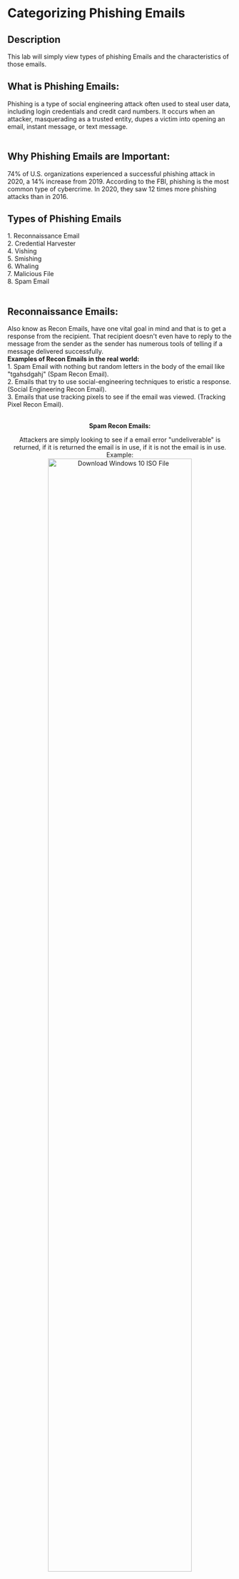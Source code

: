 
<h1>Categorizing Phishing Emails</h1>


<h2>Description</h2>
This lab will simply view types of phishing Emails and the characteristics of those emails. <br>



<h2>What is Phishing Emails:</h2>
Phishing is a type of social engineering attack often used to steal user data, including login credentials and credit card numbers. It occurs when an attacker, masquerading as a trusted entity, dupes a victim into opening an email, instant message, or text message. <br>

<br />

<h2>Why Phishing Emails are Important:</h2>
 74% of U.S. organizations experienced a successful phishing attack in 2020, a 14% increase from 2019. According to the FBI, phishing is the most common type of cybercrime. In 2020, they saw 12 times more phishing attacks than in 2016.
<br />

<h2>Types of Phishing Emails</h2>
1. Reconnaissance Email<br>
2. Credential Harvester<br>
4. Vishing<br>
5. Smishing<br>
6. Whaling<br>
7. Malicious File<br>
8. Spam Email<br>
<br>
<h2>Reconnaissance Emails:</h2>
Also know as Recon Emails, have one vital goal in mind and that is to get a response from the recipient. That recipient doesn't even have to reply to the message from the sender as the sender has numerous tools of telling if a message delivered successfully.<br>
<strong>Examples of Recon Emails in the real world:</strong> <br>
1. Spam Email with nothing but random letters in the body of the email like "tgahsdgahj" (Spam Recon Email).<br>
2. Emails that try to use social-engineering techniques to eristic a response. (Social Engineering Recon Email).<br>
3. Emails that use tracking pixels to see if the email was viewed. (Tracking Pixel Recon Email).<br>

<br>
<p align="center">
<strong>Spam Recon Emails:</strong><br>
<p align="center">
Attackers are simply looking to see if a email error "undeliverable" is returned, if it is returned the email is in use, if it is not the email is in use.
<br>
Example:<br>
<img src="https://imgur.com/czX5FrM.png" height="80%" width="80%" alt="Download Windows 10 ISO File"/>
<br />
<br />


<p align="center">
<strong>Social Engineering Recon Emails:</strong><br>
 <p align="center">
Social Engineer techniques like impersonation, using a sense of urgency, and using impersonation of someone with a high standing to achieve goal of getting a response.<br>
Example:<br>
<img src="https://imgur.com/kyEcyhZ.png" height="80%" width="80%" alt="Download Windows 10 ISO File"/>
<br />
<br />

<p align="center">
<strong>Tracking Pixel Recon Email:</strong><br>
 <p align="center">
Email that can be spam or social engineering that is combined with a tracking pixel, this allows the attacker to see if the email was viewed.This allows the attacker to see how active that email address is by looking at the time spam between sending the email and opening the email. A code using HTML code in the email body links to a pixel server. Once email is opened a message back to the server.<br>
Information that can gathered via Pixel:<br>
- Ip address<br>
- Date/Time email opened<br>
- Client Used (Webmail or Email)<br>
- Mobile or Desktop<br>
Example:<br>
<img src="https://imgur.com/3VeZefZ.png" height="80%" width="80%" alt="Download Windows 10 ISO File"/>
<br />
<br />





<p align="center">
<h2>Credential Harvester Emails</h2>
<p align="center">
Credential Harvesters are considered the most common phishing email, it uses human weakness and fear to retrieve valid credentials users use on everyday services and accounts. The emails are set up to look like a legit email from a company such as impersonating Amazon,AT&T, and Outlook. This email will have a attached link, that impersonating a real login portal. The user enters the credentials and it is then stored in a directory or email back to the attacker.<br>
Example:<br>
<img src="https://imgur.com/dgbLpAJ.png" height="80%" width="80%" alt="Download Windows 10 ISO File"/>
<br />
<br />

<p align="center">
<h2>Vishing</h2>
<p align="center">
While technically not a email attack. Vishing is a phishing attack done through a phone call.<br>
Example: The attacker calls the victim saying they are from their bank or another institution and informs them that there is a problem with their account or credit card. They will try and pry sensitive information via the phone call.<br>
<img src="https://imgur.com/sr3hiAj.png" height="80%" width="80%" alt="Download Windows 10 ISO File"/>
<br />
<br />
 <p align="center">
<h2>Smishing</h2>
<p align="center">
While technically not a email attack. Smishing is a phishing attack done through text message.<br>
Example: The attacker poses as the IRS and threatens the recipient with arrest and financial ruin unless they call the number in the text. If the recipient calls, they get scammed into sending money.<br>
<img src="https://imgur.com/QdNeWuk.png" height="80%" width="80%" alt="Download Windows 10 ISO File"/>
<br />
<br />
 <p align="center">
<h2>Whaling</h2>
<p align="center">
Whaling is high target phishing attack that is looking to target individuals with high positions such as management. Targets tend to be COO,CEO, and CFO.<br>
Example:<br>
<img src="https://imgur.com/jhtybBq.png" height="80%" width="80%" alt="Download Windows 10 ISO File"/>
<br />
<br />
 <p align="center">
<h2>Spam Emails</h2>
<p align="center">
Spam emails are emails that usually unwanted but no malicious in nature. They can be newsletters, marketing emails, and update announcements.<br>
Example:<br>
<img src="https://imgur.com/iLlFJby.png" height="80%" width="80%" alt="Download Windows 10 ISO File"/>
<br />
<br />
<p align="center">
<h2>False Postive</h2>
A False Positive are emails that are not sent by an attacker and are actually legit. This can occur because of poor formatting of the email, email is not expected and asks for a action, user thinks its malicious, user is bad at identifying phishing emails.<br>

